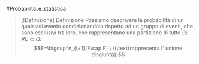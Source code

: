 #Probabilità_e_statistica 
>[!Definizione]  Definizione
>Possiamo descrivere la probabilità di un qualsiasi evento condizionandolo rispetto ad un gruppo di eventi, che sono esclusivi tra loro, che rappresentano una partizione di tutto $\Omega$:
>$\forall E \subset \Omega$:
>$$E=\bigcup^n_{i=1}(E\cap F) \ \(\text{rappresenta l' unione disgiunta})$$

